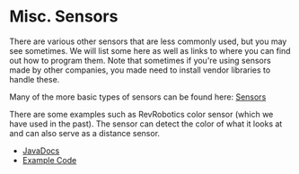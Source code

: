 # Misc. Sensors

There are various other sensors that are less commonly used, but you may see sometimes. We will list some here as well as links to where you can find out how to program them. Note that sometimes if you're using sensors made by other companies, you made need to install vendor libraries to handle these.

Many of the more basic types of sensors can be found here: [Sensors](https://docs.wpilib.org/en/latest/docs/software/sensors/ultrasonics-software.html)

There are some examples such as RevRobotics color sensor (which we have used in the past). The sensor can detect the color of what it looks at and can also serve as a distance sensor.

- [JavaDocs](http://www.revrobotics.com/content/sw/color-sensor-v3/sdk/docs/javadoc/index.html)
- [Example Code](https://github.com/REVrobotics/Color-Sensor-v3-Examples)
